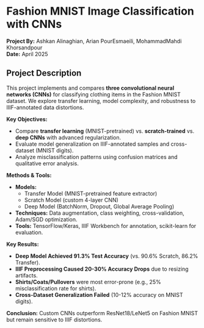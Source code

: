 # Fashion MNIST Image Classification with CNNs  
**Project By:** Ashkan Alinaghian, Arian PourEsmaeili, MohammadMahdi Khorsandpour  
**Date:** April 2025  

## Project Description  
This project implements and compares **three convolutional neural networks (CNNs)** for classifying clothing items in the Fashion MNIST dataset. We explore transfer learning, model complexity, and robustness to IIIF-annotated data distortions.  

**Key Objectives:**  
- Compare **transfer learning** (MNIST-pretrained) vs. **scratch-trained** vs. **deep CNNs** with advanced regularization.  
- Evaluate model generalization on IIIF-annotated samples and cross-dataset (MNIST digits).  
- Analyze misclassification patterns using confusion matrices and qualitative error analysis.  

**Methods & Tools:**  
- **Models:**  
  - Transfer Model (MNIST-pretrained feature extractor)  
  - Scratch Model (custom 4-layer CNN)  
  - Deep Model (BatchNorm, Dropout, Global Average Pooling)  
- **Techniques:** Data augmentation, class weighting, cross-validation, Adam/SGD optimization.  
- **Tools:** TensorFlow/Keras, IIIF Workbench for annotation, scikit-learn for evaluation.  

**Key Results:**  
- **Deep Model Achieved 91.3% Test Accuracy** (vs. 90.6% Scratch, 86.2% Transfer).  
- **IIIF Preprocessing Caused 20-30% Accuracy Drops** due to resizing artifacts.  
- **Shirts/Coats/Pullovers** were most error-prone (e.g., 25% misclassification rate for shirts).  
- **Cross-Dataset Generalization Failed** (10-12% accuracy on MNIST digits).  

**Conclusion:** Custom CNNs outperform ResNet18/LeNet5 on Fashion MNIST but remain sensitive to IIIF distortions. 
